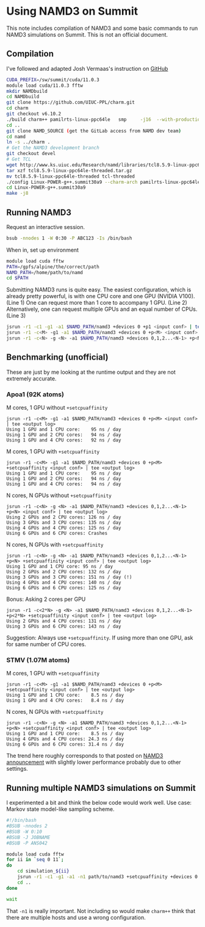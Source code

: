 
# Using NAMD3 on Summit

This note includes compilation of NAMD3 and some basic commands to run NAMD3 simulations on Summit.
This is not an official document.

## Compilation

I've followed and adapted Josh Vermaas's instruction on [GitHub](https://github.com/jvermaas/Software-Building-Instructions/blob/main/NAMD.md)

```bash
CUDA_PREFIX=/sw/summit/cuda/11.0.3
module load cuda/11.0.3 fftw
mkdir NAMDbuild
cd NAMDbuild
git clone https://github.com/UIUC-PPL/charm.git
cd charm
git checkout v6.10.2
./build charm++ pamilrts-linux-ppc64le   smp     -j16  --with-production
cd ..
git clone NAMD_SOURCE (get the GitLab access from NAMD dev team)
cd namd
ln -s ../charm .
# Get the NAMD3 development branch
git checkout devel
# Get TCL
wget http://www.ks.uiuc.edu/Research/namd/libraries/tcl8.5.9-linux-ppc64le-threaded.tar.gz
tar xzf tcl8.5.9-linux-ppc64le-threaded.tar.gz
mv tcl8.5.9-linux-ppc64le-threaded tcl-threaded
./config Linux-POWER-g++.summit30a9 --charm-arch pamilrts-linux-ppc64le-smp --with-fftw3 --with-cuda --cuda-prefix $CUDA_PREFIX --with-single-node-cuda
cd Linux-POWER-g++.summit30a9
make -j8
```

## Running NAMD3

Request an interactive session.

```bash
bsub -nnodes 1 -W 0:30 -P ABC123 -Is /bin/bash
```

When in, set up environment

```bash
module load cuda fftw
PATH=/gpfs/alpine/the/correct/path
NAMD_PATH=/home/path/to/namd
cd $PATH
```

Submitting NAMD3 runs is quite easy.
The easiest configuration, which is already pretty powerful, is with one CPU core and one GPU (NVIDIA V100). (Line 1)
One can request more than 1 core to accompany 1 GPU. (Line 2)
Alternatively, one can request multiple GPUs and an equal number of CPUs. (Line 3)

```bash
jsrun -r1 -c1 -g1 -a1 $NAMD_PATH/namd3 +devices 0 +p1 <input conf> | tee <output log>
jsrun -r1 -c<M> -g1 -a1 $NAMD_PATH/namd3 +devices 0 +p<M> <input conf> | tee <output log>
jsrun -r1 -c<N> -g <N> -a1 $NAMD_PATH/namd3 +devices 0,1,2...<N-1> +p<N> +setcpuaffinity <input conf> | tee <output log>
```


## Benchmarking (unofficial)

These are just by me looking at the runtime output and they are not extremely accurate.

### Apoa1 (92K atoms)

M cores, 1 GPU without `+setcpuaffinity`
```
jsrun -r1 -c<M> -g1 -a1 $NAMD_PATH/namd3 +devices 0 +p<M> <input conf> | tee <output log>
Using 1 GPU and 1 CPU core:    95 ns / day
Using 1 GPU and 2 CPU cores:   94 ns / day
Using 1 GPU and 4 CPU cores:   92 ns / day
```

M cores, 1 GPU with `+setcpuaffinity`
```
jsrun -r1 -c<M> -g1 -a1 $NAMD_PATH/namd3 +devices 0 +p<M> +setcpuaffinity <input conf> | tee <output log>
Using 1 GPU and 1 CPU core:    95 ns / day
Using 1 GPU and 2 CPU cores:   94 ns / day
Using 1 GPU and 4 CPU cores:   94 ns / day
```


N cores, N GPUs without `+setcpuaffinity`
```
jsrun -r1 -c<N> -g <N> -a1 $NAMD_PATH/namd3 +devices 0,1,2...<N-1> +p<N> <input conf> | tee <output log>
Using 2 GPUs and 2 CPU cores: 126 ns / day
Using 3 GPUs and 3 CPU cores: 135 ns / day
Using 4 GPUs and 4 CPU cores: 125 ns / day
Using 6 GPUs and 6 CPU cores: Crashes
```

N cores, N GPUs with `+setcpuaffinity`
```
jsrun -r1 -c<N> -g <N> -a1 $NAMD_PATH/namd3 +devices 0,1,2...<N-1> +p<N> +setcpuaffinity <input conf> | tee <output log>
Using 1 GPU and 1 CPU core: 95 ns / day
Using 2 GPUs and 2 CPU cores: 132 ns / day
Using 3 GPUs and 3 CPU cores: 151 ns / day (!)
Using 4 GPUs and 4 CPU cores: 140 ns / day
Using 6 GPUs and 6 CPU cores: 125 ns / day
```

Bonus: Asking 2 cores per GPU
```
jsrun -r1 -c<2*N> -g <N> -a1 $NAMD_PATH/namd3 +devices 0,1,2...<N-1> +p<2*N> +setcpuaffinity <input conf> | tee <output log>
Using 2 GPUs and 4 CPU cores: 131 ns / day
Using 3 GPUs and 6 CPU cores: 143 ns / day

```

Suggestion: Always use `+setcpuaffinity`. If using more than one GPU, ask for same number of CPU cores. 


### STMV (1.07M atoms)

M cores, 1 GPU with `+setcpuaffinity`
```
jsrun -r1 -c<M> -g1 -a1 $NAMD_PATH/namd3 +devices 0 +p<M> +setcpuaffinity <input conf> | tee <output log>
Using 1 GPU and 1 CPU core:    8.5 ns / day
Using 1 GPU and 4 CPU cores:   8.4 ns / day
```

N cores, N GPUs with `+setcpuaffinity`
```
jsrun -r1 -c<N> -g <N> -a1 $NAMD_PATH/namd3 +devices 0,1,2...<N-1> +p<N> +setcpuaffinity <input conf> | tee <output log>
Using 1 GPU and 1 CPU core:    8.5 ns / day
Using 4 GPUs and 4 CPU cores: 24.3 ns / day
Using 6 GPUs and 6 CPU cores: 31.4 ns / day
```

The trend here roughly corresponds to that posted on [NAMD3 announcement](http://www.ks.uiuc.edu/Research/namd/alpha/3.0alpha/) with slightly lower performance probably due to other settings.


## Running multiple NAMD3 simulations on Summit

I experimented a bit and think the below code would work well. Use case: Markov state model-like sampling scheme.

```bash
#!/bin/bash
#BSUB -nnodes 2
#BSUB -W 0:10
#BSUB -J JOBNAME
#BSUB -P ANS042

module load cuda fftw
for ii in `seq 0 11`;
do
    cd simulation_${ii}
    jsrun -r1 -c1 -g1 -a1 -n1 path/to/namd3 +setcpuaffinity +devices 0 +p1 <input conf> | tee <output log> &
    cd ..
done

wait
```

That `-n1` is really important. Not including so would make `charm++` think that there are multiple hosts and use a wrong configuration. 
